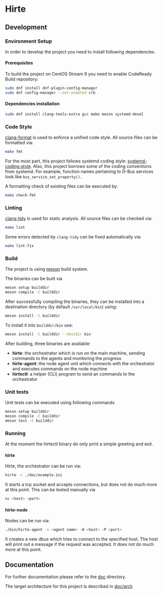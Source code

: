 # Hirte

## Development

### Environment Setup

In order to develop the project you need to install following dependencies.

#### Prerequisites

To build the project on CentOS Stream 9 you need to enable CodeReady Build repository:
```bash
sudo dnf install dnf-plugin-config-manager
sudo dnf config-manager --set-enabled crb
```

#### Dependencies installation

```bash
sudo dnf install clang-tools-extra gcc make meson systemd-devel
```

### Code Style

[clang-format](https://clang.llvm.org/docs/ClangFormat.html) is used to enforce a unified code style. All source files can be formatted via:
```bash
make fmt
```

For the most part, this project follows systemd coding style: [systemd-coding-style](https://github.com/systemd/systemd/blob/main/docs/CODING_STYLE.md).
Also, this project borrows some of the coding conventions from systemd.  For example, function names pertaining to D-Bus services look like <code>bus_service_set_property()</code>.

A formatting check of existing files can be executed by:
```bash
make check-fmt
```

### Linting

[clang-tidy](https://clang.llvm.org/extra/clang-tidy/) is used for static analysis. All source files can be checked via:
```bash
make lint
```

Some errors detected by `clang-tidy` can be fixed automatically via:
```bash
make lint-fix
```

### Build

The project is using [meson](https://mesonbuild.com/) build system.

The binaries can be built via
```bash
meson setup builddir
meson compile -C builddir
```

After successfully compiling the binaries, they can be installed into a destination directory (by default `/usr/local/bin`) using:
```bash
meson install -C builddir
```

To install it into `builddir/bin` use:
```bash
meson install -C builddir --destdir bin
```

After building, three binaries are available:
- __hirte__: the orchestrator which is run on the main machine, sending commands to the agents and monitoring the progress
- __hirte-agent__: the node agent unit which connects with the orchestrator and executes commands on the node machine
- __hirtectl__: a helper (CLI) program to send an commands to the orchestrator

### Unit tests

Unit tests can be executed using following commands
```bash
meson setup builddir
meson compile -C builddir
meson test -C builddir
```

### Running

At the moment the hirtectl binary do only print a simple greeting and exit.

#### hirte

Hirte, the orchestrator can be run via:
```bash
hirte -c ./doc/example.ini
```
It starts a tcp socket and accepts connections, but does not do much more at this point.
This can be tested manually via
```bash
nc <host> <port>
```

#### hirte-node

Nodes can be run via:
```bash
./bin/hirte-agent -n <agent name> -H <host> -P <port>
```
It creates a new dbus which tries to connect to the specified host. The host will print out a message if the request was accepted. It does not do much more at this point.

## Documentation

For further documentation please refer to the [doc](./doc/) directory.

The target architecture for this project is described in [doc/arch](./doc/arch/)
